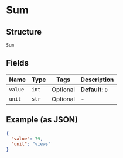 
# Sum

## Structure

`Sum`

## Fields

| Name | Type | Tags | Description |
|  --- | --- | --- | --- |
| `value` | `int` | Optional | **Default**: `0` |
| `unit` | `str` | Optional | - |

## Example (as JSON)

```json
{
  "value": 79,
  "unit": "views"
}
```


